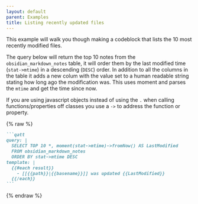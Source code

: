 ```yaml
---
layout: default
parent: Examples
title: Listing recently updated files
---
```


This example will walk you though making a codeblock that lists the 10 most recently modified files.

The query below will return the top 10 notes from the `obsidian_markdown_notes` table, it will order them by the last modified time (`stat->mtime`) in a descending (`DESC`) order. In addition to all the columns in the table it adds a new colum with the value set to a human readable string stating how long ago the modification was. This uses moment and parses the `mtime` and get the time since now.

If you are using javascript objects instead of using the `.` when calling functions/properties off classes you use a `->` to address the function or property.

{% raw %}

````markdown
```qatt
query: |
  SELECT TOP 10 *, moment(stat->mtime)->fromNow() AS LastModified
  FROM obsidian_markdown_notes
  ORDER BY stat->mtime DESC
template: |
  {{#each result}}
    - [[{{path}}|{{basename}}]] was updated {{LastModified}}
  {{/each}}
```
````

{% endraw %}
